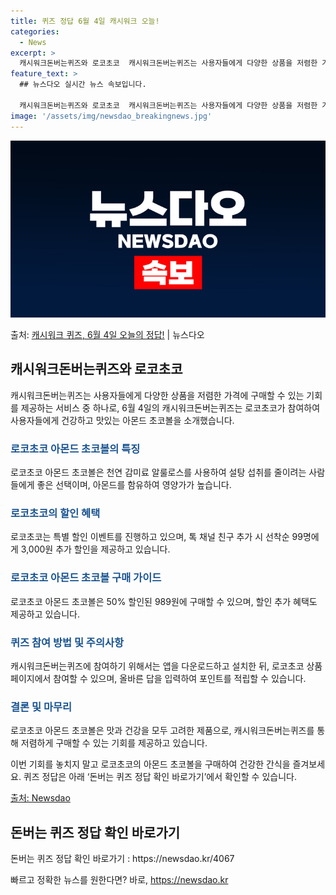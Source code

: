 ```yaml
---
title: 퀴즈 정답 6월 4일 캐시워크 오늘!
categories:
  - News
excerpt: >
  캐시워크돈버는퀴즈와 로코초코  캐시워크돈버는퀴즈는 사용자들에게 다양한 상품을 저렴한 가격에 구매할 수 있는 …
feature_text: >
  ## 뉴스다오 실시간 뉴스 속보입니다.

  캐시워크돈버는퀴즈와 로코초코  캐시워크돈버는퀴즈는 사용자들에게 다양한 상품을 저렴한 가격에 구매할 수 있는 …
image: '/assets/img/newsdao_breakingnews.jpg'
---
```


![뉴스다오 속보](/assets/img/newsdao_breakingnews.jpg)

<p>출처: <a href="https://newsdao.kr/4067" rel="dofollow">캐시워크 퀴즈, 6월 4일 오늘의 정답!</a> | 뉴스다오</p>

<h2 data-ke-size="size26">캐시워크돈버는퀴즈와 로코초코</h2>

캐시워크돈버는퀴즈는 사용자들에게 다양한 상품을 저렴한 가격에 구매할 수 있는 기회를 제공하는 서비스 중 하나로, 6월 4일의 캐시워크돈버는퀴즈는 로코초코가 참여하여 사용자들에게 건강하고 맛있는 아몬드 초코볼을 소개했습니다.

<p data-ke-size="size16"></p>

<h3><b><span style="color: #1a5490;">로코초코 아몬드 초코볼의 특징</span></b></h3>
로코초코 아몬드 초코볼은 천연 감미료 알룰로스를 사용하여 설탕 섭취를 줄이려는 사람들에게 좋은 선택이며, 아몬드를 함유하여 영양가가 높습니다.

<p data-ke-size="size16"></p>

<h3><b><span style="color: #1a5490;">로코초코의 할인 혜택</span></b></h3>
로코초코는 특별 할인 이벤트를 진행하고 있으며, 톡 채널 친구 추가 시 선착순 99명에게 3,000원 추가 할인을 제공하고 있습니다. 

<p data-ke-size="size16"></p>

<h3><b><span style="color: #1a5490;">로코초코 아몬드 초코볼 구매 가이드</span></b></h3>
로코초코 아몬드 초코볼은 50% 할인된 989원에 구매할 수 있으며, 할인 추가 혜택도 제공하고 있습니다. 

<p data-ke-size="size16"></p>

<h3><b><span style="color: #1a5490;">퀴즈 참여 방법 및 주의사항</span></b></h3>
캐시워크돈버는퀴즈에 참여하기 위해서는 앱을 다운로드하고 설치한 뒤, 로코초코 상품 페이지에서 참여할 수 있으며, 올바른 답을 입력하여 포인트를 적립할 수 있습니다. 

<p data-ke-size="size16"></p>

<h3><b><span style="color: #1a5490;">결론 및 마무리</span></b></h3>
로코초코 아몬드 초코볼은 맛과 건강을 모두 고려한 제품으로, 캐시워크돈버는퀴즈를 통해 저렴하게 구매할 수 있는 기회를 제공하고 있습니다. 

<p data-ke-size="size16"></p>

이번 기회를 놓치지 말고 로코초코의 아몬드 초코볼을 구매하여 건강한 간식을 즐겨보세요. 퀴즈 정답은 아래 ‘돈버는 퀴즈 정답 확인 바로가기’에서 확인할 수 있습니다.

[출처: Newsdao](https://newsdao.kr/4067)

<h2 data-ke-size="size26">돈버는 퀴즈 정답 확인 바로가기</h2>
돈버는 퀴즈 정답 확인 바로가기 : https://newsdao.kr/4067 

빠르고 정확한 뉴스를 원한다면? 바로, <a href="https://newsdao.kr" rel="dofollow">https://newsdao.kr</a>


